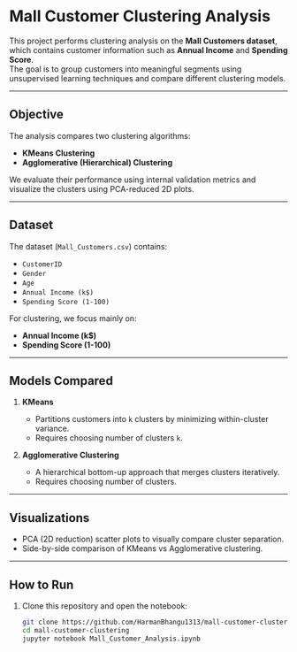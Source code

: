 # Mall Customer Clustering Analysis

This project performs clustering analysis on the **Mall Customers dataset**, which contains customer information such as **Annual Income** and **Spending Score**.  
The goal is to group customers into meaningful segments using unsupervised learning techniques and compare different clustering models.

---

##  Objective
The analysis compares two clustering algorithms:
- **KMeans Clustering**
- **Agglomerative (Hierarchical) Clustering**

We evaluate their performance using internal validation metrics and visualize the clusters using PCA-reduced 2D plots.

---

##  Dataset
The dataset (`Mall_Customers.csv`) contains:
- `CustomerID`
- `Gender`
- `Age`
- `Annual Income (k$)`
- `Spending Score (1-100)`

For clustering, we focus mainly on:
- **Annual Income (k$)**
- **Spending Score (1-100)**

---

## Models Compared
1. **KMeans**  
   - Partitions customers into `k` clusters by minimizing within-cluster variance.  
   - Requires choosing number of clusters `k`.

2. **Agglomerative Clustering**  
   - A hierarchical bottom-up approach that merges clusters iteratively.  
   - Requires choosing number of clusters.

---

##  Visualizations
- PCA (2D reduction) scatter plots to visually compare cluster separation.  
- Side-by-side comparison of KMeans vs Agglomerative clustering.  

---

##  How to Run
1. Clone this repository and open the notebook:
   ```bash
   git clone https://github.com/HarmanBhangu1313/mall-customer-clustering
   cd mall-customer-clustering
   jupyter notebook Mall_Customer_Analysis.ipynb
